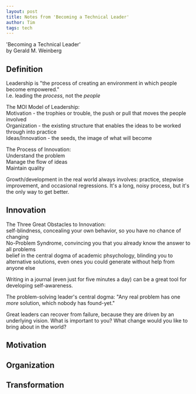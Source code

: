 ```yaml
---
layout: post
title: Notes from 'Becoming a Technical Leader'
author: Tim
tags: tech
---
```


'Becoming a Technical Leader'  
by Gerald M. Weinberg  


## Definition  
Leadership is "the process of creating an environment in which people become empowered."  
I.e. leading the *process*, not the *people*  

The MOI Model of Leadership:  
Motivation - the trophies or trouble, the push or pull that moves the people involved  
Organization - the existing structure that enables the ideas to be worked through into practice  
Ideas/Innovation - the seeds, the image of what will become  

The Process of Innovation:  
Understand the problem  
Manage the flow of ideas  
Maintain quality  

Growth/development in the real world always involves: practice, stepwise improvement, and occasional regressions. It's a long, noisy process, but it's the only way to get better.  


## Innovation  
The Three Great Obstacles to Innovation:  
self-blindness, concealing your own behavior, so you have no chance of changing  
No-Problem Syndrome, convincing you that you already know the answer to all problems  
belief in the central dogma of academic phsychology, blinding you to alternative solutions, even ones you could generate without help from anyone else  

Writing in a journal (even just for five minutes a day) can be a great tool for developing self-awareness.  

The problem-solving leader's central dogma: "Any real problem has one *more* solution, which nobody has found-yet."  

Great leaders can recover from failure, because they are driven by an underlying vision. What is important to you? What change would you like to bring about in the world?  


## Motivation  



## Organization   



## Transformation  


